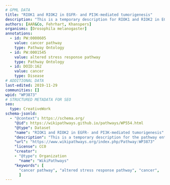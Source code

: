 ```yaml
---
# GPML DATA
title: "RIOK1 and RIOK2 in EGFR- and PI3K-mediated tumorigenesis"
description: "This is a temporary description for RIOK1 and RIOK2 in EGFR- and PI3K-mediated tumorigenesis"
authors: [AAR&Co, Fehrhart, Khanspers]
organisms: [Drosophila melanogaster]
annotations:
  - id: PW:0000605
    value: cancer pathway
    type: Pathway Ontology
  - id: PW:0001545
    value: altered stress response pathway
    type: Pathway Ontology
  - id: DOID:162
    value: cancer
    type: Disease
# ADDITIONAL DATA
last-edited: 2019-11-29
communities: []
wpid: "WP3873"
# STRUCTURED METADATA FOR SEO
seo:
  type: CreativeWork
schema-jsonld:
  - "@context": https://schema.org/
    "@id": https://wikipathways.github.io/pathways/WP554.html
    "@type": Dataset
    "name": "RIOK1 and RIOK2 in EGFR- and PI3K-mediated tumorigenesis"
    "description": "This is a temporary description for the pathway entitled: RIOK1 and RIOK2 in EGFR- and PI3K-mediated tumorigenesis"
    "url": "https://www.wikipathways.org/index.php/Pathway:WP3873"
    "license": CC0
    "creator":
    - "@type": Organization
      "name": "WikiPathways"
    "keywords": [
      "cancer pathway", "altered stress response pathway", "cancer",
      ]
---
```

